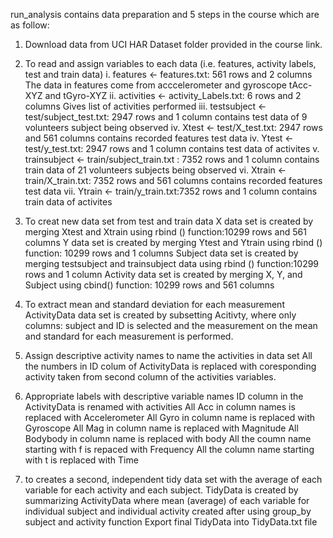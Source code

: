 run_analysis contains data preparation and 5 steps in the course which are as follow:

1. Download data from UCI HAR Dataset folder provided in the course link.

2. To read and assign variables to each data (i.e. features, activity labels, test and train data)
i. features <- features.txt: 561 rows and 2 columns
The data in features come from acccelerometer and gyroscope tAcc-XYZ and tGyro-XYZ
ii. activities <- activity_Labels.txt: 6 rows and 2 columns
Gives list of activities performed
iii. testsubject <- test/subject_test.txt: 2947 rows and 1 column
contains test data of 9 volunteers subject being observed
iv. Xtest <- test/X_test.txt: 2947 rows and 561 columns
contains recorded features test data
iv. Ytest <- test/y_test.txt: 2947 rows and 1 column
contains test data of activites
v. trainsubject <- train/subject_train.txt : 7352 rows and 1 column
contains train data of 21 volunteers subjects being observed
vi. Xtrain <- train/X_train.txt: 7352 rows and 561 columns
contains recorded features test data
vii. Ytrain <- train/y_train.txt:7352 rows and 1 column
contains train data of activites

3. To creat new data set from test and train data
X data set is created by merging Xtest and Xtrain using rbind () function:10299 rows and 561 columns
Y data set is created by merging Ytest and Ytrain using rbind () function: 10299 rows and 1 columns
Subject data set is created by merging testsubject and trainsubject data using rbind () function:10299 rows and 1 column
Activity data set is created by merging X, Y, and Subject using cbind() function: 10299 rows and 561 columns

4. To extract mean and standard deviation for each measurement
ActivityData data set is created by subsetting Acitivty, where only columns: subject and ID is selected and the measurement on the mean and standard for each measurement is performed.

5. Assign descriptive activity names to name the activities in data set
All the numbers in ID colum of ActivityData is replaced with coresponding activity taken from second column of the activities variables.

6. Appropriate labels with descriptive variable names
ID column in the ActivityData is renamed with activities
All Acc in column names is replaced with Accelerometer
All Gyro in column name is replaced with Gyroscope
All Mag in column name is replaced with Magnitude
All Bodybody in column name is replaced with body
All the coumn name starting with f is repaced with Frequency
All the column name starting with t is replaced with Time

7. to creates a second, independent tidy data set with the average of each variable for each activity and each subject.
TidyData is created by summarizing ActivityData where mean (average) of each variable for individual subject and individual activity created after using group_by subject and activity function 
Export final TidyData into TidyData.txt file



